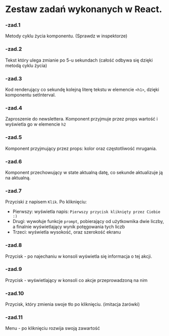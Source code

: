 # Zestaw zadań wykonanych w React.

### -zad.1
Metody cyklu życia komponentu. (Sprawdz w inspektorze)

### -zad.2
Tekst który ulega zmianie po 5-u sekundach (całość odbywa się dzięki metodą cyklu życia)

### -zad.3
Kod renderujący co sekundę kolejną literę tekstu w elemencie `<h1>`, dzięki komponentu setInterval.

### -zad.4
Zaproszenie do newslettera. Komponent przyjmuje przez props wartość i wyświetla go w elemencie `h2`

### -zad.5
Komponent przyjmujący przez props: kolor oraz częstotliwość mrugania.

### -zad.6
Komponent przechowujący w state aktualną datę, co sekunde aktualizuje ją na aktualną.

### -zad.7
Przyciski z napisem `Klik`. Po kliknięciu:
 - Pierwszy: wyświetla napis: `Pierwszy przycisk kliknięty przez Ciebie :)`
 - Drugi: wywołuje funkcje `prompt`, pobierający od użytkownika dwie liczby, a finalnie wyświetlający wynik potęgowania tych liczb
 - Trzeci: wyświetla wysokość, oraz szerokość ekranu
 
### -zad.8
Przycisk - po najechaniu w konsoli wyświetla się informacja o tej akcji.

### -zad.9
Przycisk - wyświetlający w konsoli co akcje przeprowadzoną na nim

### -zad.10
Przycisk, który zmienia swoje tło po kliknięciu. (imitacja żarówki)

### -zad.11
Menu - po kliknięciu rozwija swoją zawartość